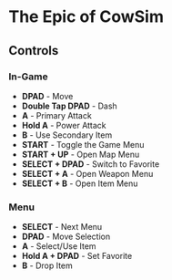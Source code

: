 # The Epic of CowSim

## Controls

### In-Game

- **DPAD** - Move
- **Double Tap DPAD** - Dash
- **A** - Primary Attack
- **Hold A** - Power Attack
- **B** - Use Secondary Item
- **START** - Toggle the Game Menu
- **START + UP** - Open Map Menu
- **SELECT + DPAD** - Switch to Favorite
- **SELECT + A** - Open Weapon Menu
- **SELECT + B** - Open Item Menu


### Menu

- **SELECT** - Next Menu
- **DPAD** - Move Selection
- **A** - Select/Use Item
- **Hold A + DPAD** - Set Favorite
- **B** - Drop Item